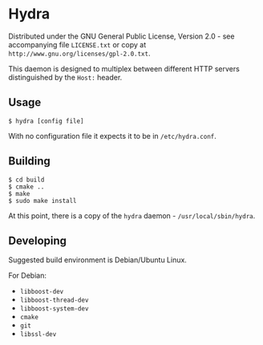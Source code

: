 Hydra
=====

Distributed under the GNU General Public License, Version 2.0 - see accompanying file `LICENSE.txt` or copy at `http://www.gnu.org/licenses/gpl-2.0.txt`.

This daemon is designed to multiplex between different HTTP servers distinguished by the `Host:` header.

Usage
-----

```
$ hydra [config file]
```

With no configuration file it expects it to be in `/etc/hydra.conf`.

Building
--------

```
$ cd build
$ cmake ..
$ make
$ sudo make install
```

At this point, there is a copy of the `hydra` daemon - `/usr/local/sbin/hydra`.

Developing
----------

Suggested build environment is Debian/Ubuntu Linux.

For Debian:

* `libboost-dev`
* `libboost-thread-dev`
* `libboost-system-dev`
* `cmake`
* `git`
* `libssl-dev`
